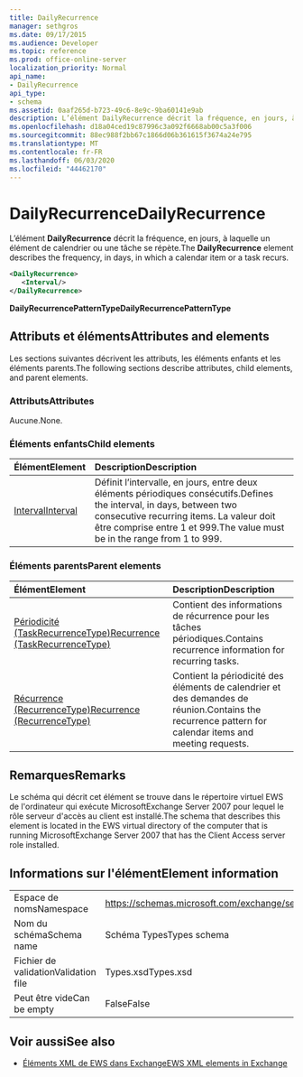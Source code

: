 ```yaml
---
title: DailyRecurrence
manager: sethgros
ms.date: 09/17/2015
ms.audience: Developer
ms.topic: reference
ms.prod: office-online-server
localization_priority: Normal
api_name:
- DailyRecurrence
api_type:
- schema
ms.assetid: 0aaf265d-b723-49c6-8e9c-9ba60141e9ab
description: L’élément DailyRecurrence décrit la fréquence, en jours, à laquelle un élément de calendrier ou une tâche se répète.
ms.openlocfilehash: d18a04ced19c87996c3a092f6668ab00c5a3f006
ms.sourcegitcommit: 88ec988f2bb67c1866d06b361615f3674a24e795
ms.translationtype: MT
ms.contentlocale: fr-FR
ms.lasthandoff: 06/03/2020
ms.locfileid: "44462170"
---
```

# <a name="dailyrecurrence"></a><span data-ttu-id="04610-103">DailyRecurrence</span><span class="sxs-lookup"><span data-stu-id="04610-103">DailyRecurrence</span></span>

<span data-ttu-id="04610-104">L’élément **DailyRecurrence** décrit la fréquence, en jours, à laquelle un élément de calendrier ou une tâche se répète.</span><span class="sxs-lookup"><span data-stu-id="04610-104">The **DailyRecurrence** element describes the frequency, in days, in which a calendar item or a task recurs.</span></span> 
  
```xml
<DailyRecurrence>
   <Interval/>
</DailyRecurrence>
```

<span data-ttu-id="04610-105">**DailyRecurrencePatternType**</span><span class="sxs-lookup"><span data-stu-id="04610-105">**DailyRecurrencePatternType**</span></span>

## <a name="attributes-and-elements"></a><span data-ttu-id="04610-106">Attributs et éléments</span><span class="sxs-lookup"><span data-stu-id="04610-106">Attributes and elements</span></span>

<span data-ttu-id="04610-107">Les sections suivantes décrivent les attributs, les éléments enfants et les éléments parents.</span><span class="sxs-lookup"><span data-stu-id="04610-107">The following sections describe attributes, child elements, and parent elements.</span></span>
  
### <a name="attributes"></a><span data-ttu-id="04610-108">Attributs</span><span class="sxs-lookup"><span data-stu-id="04610-108">Attributes</span></span>

<span data-ttu-id="04610-109">Aucune.</span><span class="sxs-lookup"><span data-stu-id="04610-109">None.</span></span>
  
### <a name="child-elements"></a><span data-ttu-id="04610-110">Éléments enfants</span><span class="sxs-lookup"><span data-stu-id="04610-110">Child elements</span></span>

|<span data-ttu-id="04610-111">**Élément**</span><span class="sxs-lookup"><span data-stu-id="04610-111">**Element**</span></span>|<span data-ttu-id="04610-112">**Description**</span><span class="sxs-lookup"><span data-stu-id="04610-112">**Description**</span></span>|
|:-----|:-----|
|[<span data-ttu-id="04610-113">Interval</span><span class="sxs-lookup"><span data-stu-id="04610-113">Interval</span></span>](interval.md) <br/> |<span data-ttu-id="04610-114">Définit l’intervalle, en jours, entre deux éléments périodiques consécutifs.</span><span class="sxs-lookup"><span data-stu-id="04610-114">Defines the interval, in days, between two consecutive recurring items.</span></span> <span data-ttu-id="04610-115">La valeur doit être comprise entre 1 et 999.</span><span class="sxs-lookup"><span data-stu-id="04610-115">The value must be in the range from 1 to 999.</span></span>  <br/> |
   
### <a name="parent-elements"></a><span data-ttu-id="04610-116">Éléments parents</span><span class="sxs-lookup"><span data-stu-id="04610-116">Parent elements</span></span>

|<span data-ttu-id="04610-117">**Élément**</span><span class="sxs-lookup"><span data-stu-id="04610-117">**Element**</span></span>|<span data-ttu-id="04610-118">**Description**</span><span class="sxs-lookup"><span data-stu-id="04610-118">**Description**</span></span>|
|:-----|:-----|
|[<span data-ttu-id="04610-119">Périodicité (TaskRecurrenceType)</span><span class="sxs-lookup"><span data-stu-id="04610-119">Recurrence (TaskRecurrenceType)</span></span>](recurrence-taskrecurrencetype.md) <br/> |<span data-ttu-id="04610-120">Contient des informations de récurrence pour les tâches périodiques.</span><span class="sxs-lookup"><span data-stu-id="04610-120">Contains recurrence information for recurring tasks.</span></span>  <br/> |
|[<span data-ttu-id="04610-121">Récurrence (RecurrenceType)</span><span class="sxs-lookup"><span data-stu-id="04610-121">Recurrence (RecurrenceType)</span></span>](recurrence-recurrencetype.md) <br/> |<span data-ttu-id="04610-122">Contient la périodicité des éléments de calendrier et des demandes de réunion.</span><span class="sxs-lookup"><span data-stu-id="04610-122">Contains the recurrence pattern for calendar items and meeting requests.</span></span>  <br/> |
   
## <a name="remarks"></a><span data-ttu-id="04610-123">Remarques</span><span class="sxs-lookup"><span data-stu-id="04610-123">Remarks</span></span>

<span data-ttu-id="04610-124">Le schéma qui décrit cet élément se trouve dans le répertoire virtuel EWS de l'ordinateur qui exécute MicrosoftExchange Server 2007 pour lequel le rôle serveur d'accès au client est installé.</span><span class="sxs-lookup"><span data-stu-id="04610-124">The schema that describes this element is located in the EWS virtual directory of the computer that is running MicrosoftExchange Server 2007 that has the Client Access server role installed.</span></span>
  
## <a name="element-information"></a><span data-ttu-id="04610-125">Informations sur l'élément</span><span class="sxs-lookup"><span data-stu-id="04610-125">Element information</span></span>

|||
|:-----|:-----|
|<span data-ttu-id="04610-126">Espace de noms</span><span class="sxs-lookup"><span data-stu-id="04610-126">Namespace</span></span>  <br/> |https://schemas.microsoft.com/exchange/services/2006/types  <br/> |
|<span data-ttu-id="04610-127">Nom du schéma</span><span class="sxs-lookup"><span data-stu-id="04610-127">Schema name</span></span>  <br/> |<span data-ttu-id="04610-128">Schéma Types</span><span class="sxs-lookup"><span data-stu-id="04610-128">Types schema</span></span>  <br/> |
|<span data-ttu-id="04610-129">Fichier de validation</span><span class="sxs-lookup"><span data-stu-id="04610-129">Validation file</span></span>  <br/> |<span data-ttu-id="04610-130">Types.xsd</span><span class="sxs-lookup"><span data-stu-id="04610-130">Types.xsd</span></span>  <br/> |
|<span data-ttu-id="04610-131">Peut être vide</span><span class="sxs-lookup"><span data-stu-id="04610-131">Can be empty</span></span>  <br/> |<span data-ttu-id="04610-132">False</span><span class="sxs-lookup"><span data-stu-id="04610-132">False</span></span>  <br/> |
   
## <a name="see-also"></a><span data-ttu-id="04610-133">Voir aussi</span><span class="sxs-lookup"><span data-stu-id="04610-133">See also</span></span>

- [<span data-ttu-id="04610-134">Éléments XML de EWS dans Exchange</span><span class="sxs-lookup"><span data-stu-id="04610-134">EWS XML elements in Exchange</span></span>](ews-xml-elements-in-exchange.md)

